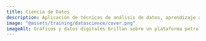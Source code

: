 ```yaml
---
title: Ciencia de Datos
description: Aplicación de técnicas de análisis de datos, aprendizaje automático y visualización en la industria petrolera
image: "@assets/training/datascience/cover.png"
imageAlt: Gráficos y datos digitales brillan sobre un plataforma petrolera al atardecer
---
```

